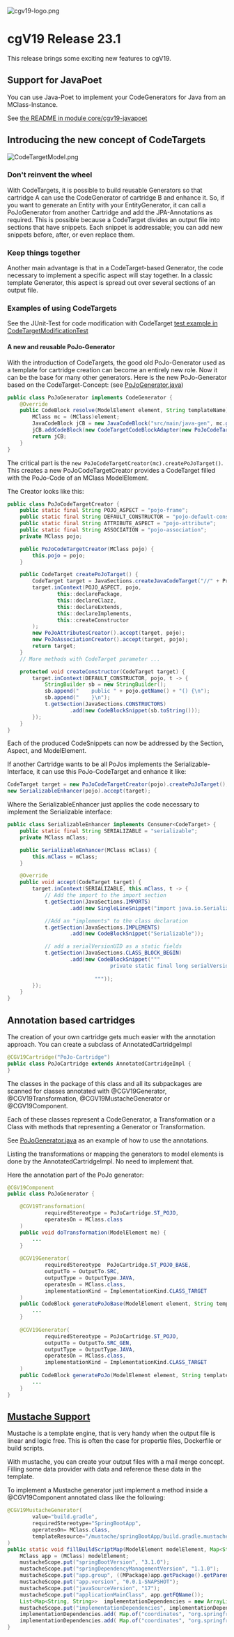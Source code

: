 ![cgv19-logo.png](images/cgv19-logo.png)

# cgV19 Release 23.1

This release brings some exciting new features to cgV19.

## Support for JavaPoet

You can use Java-Poet to implement your CodeGenerators for Java from an MClass-Instance.

See [the README in module core/cgv19-javapoet](../core/cgv19-javapoet/README.md)

## Introducing the new concept of CodeTargets

![CodeTargetModel.png](images/CodeTargetModel.png)

### Don't reinvent the wheel
With CodeTargets, it is possible to build reusable Generators so that cartridge A can
use the CodeGenerator of cartridge B and enhance it. So, if you want to generate an Entity
with your EntityGenerator, it can call a PoJoGenerator from another Cartridge and add the
JPA-Annotations as required. This is possible because a CodeTarget divides an output file into
sections that have snippets. Each snippet is addressable; you can add new snippets before, after, or even replace them.

### Keep things together
Another main advantage is that in a CodeTarget-based Generator, the code necessary to implement a specific aspect will stay together. In a classic template Generator, this aspect is  spread out over several
sections of an output file.

### Examples of using CodeTargets

See the JUnit-Test for code modification with CodeTarget
[test example in CodeTargetModificationTest](../core/cgv19-core/src/test/java/de/spraener/nxtgen/target/CodeTargetModificationTest.java)

#### A new and reusable PoJo-Generator
With the introduction of CodeTargets, the good old PoJo-Generator used
as a template for cartridge creation can become an entirely new role. Now it can be the base for many other generators. Here is the new PoJo-Generator based on
the CodeTarget-Concept: (see [PoJoGenerator.java](../core/cgv19-pojo/src/main/java/de/spraener/nxtgen/pojo/PoJoGenerator.java))

```Java
public class PoJoGenerator implements CodeGenerator {
    @Override
    public CodeBlock resolve(ModelElement element, String templateName) {
        MClass mc = (MClass)element;
        JavaCodeBlock jCB = new JavaCodeBlock("src/main/java-gen", mc.getPackage().getFQName(), mc.getName() );
        jCB.addCodeBlock(new CodeTargetCodeBlockAdapter(new PoJoCodeTargetCreator(mc).createPoJoTarget()));
        return jCB;
    }
}
```

The critical part is the `new PoJoCodeTargetCreator(mc).createPoJoTarget()`. This creates
a new PoJoCodeTargetCreator provides a CodeTarget filled with the PoJo-Code of an MClass ModelElement.

The Creator looks like this:
```java
public class PoJoCodeTargetCreator {
    public static final String POJO_ASPECT = "pojo-frame";
    public static final String DEFAULT_CONSTRUCTOR = "pojo-default-constructor";
    public static final String ATTRIBUTE_ASPECT = "pojo-attribute";
    public static final String ASSOCIATION = "pojo-association";
    private MClass pojo;

    public PoJoCodeTargetCreator(MClass pojo) {
        this.pojo = pojo;
    }

    public CodeTarget createPoJoTarget() {
        CodeTarget target = JavaSections.createJavaCodeTarget("//" + ProtectionStrategieDefaultImpl.GENERATED_LINE);
        target.inContext(POJO_ASPECT, pojo,
                this::declarePackage,
                this::declareClazz,
                this::declareExtends,
                this::declareImplements,
                this::createConstructor
        );
        new PoJoAttributesCreator().accept(target, pojo);
        new PoJoAssociationCreator().accept(target, pojo);
        return target;
    }
    // More methods with CodeTarget parameter ...

    protected void createConstructor(CodeTarget target) {
        target.inContext(DEFAULT_CONSTRUCTOR, pojo, t -> {
            StringBuilder sb = new StringBuilder();
            sb.append("    public " + pojo.getName() + "() {\n");
            sb.append("    }\n");
            t.getSection(JavaSections.CONSTRUCTORS)
                    .add(new CodeBlockSnippet(sb.toString()));
        });
    }
}
```

Each of the produced CodeSnippets can now be addressed by the Section, Aspect, and ModelElement.

If another Cartridge wants to be all PoJos implements the Serializable-Interface, it can use this PoJo-CodeTarget and enhance it like:

```java
CodeTarget target = new PoJoCodeTargetCreator(pojo).createPoJoTarget();
new SerializableEnhancer(pojo).accept(target);
```

Where the SerializableEnhancer just applies the code necessary to implement the
Serializable interface:

```java
public class SerializableEnhancer implements Consumer<CodeTarget> {
    public static final String SERIALIZABLE = "serializable";
    private MClass mClass;

    public SerializableEnhancer(MClass mClass) {
        this.mClass = mClass;
    }

    @Override
    public void accept(CodeTarget target) {
        target.inContext(SERIALIZABLE, this.mClass, t -> {
            // Add the import to the import section
            t.getSection(JavaSections.IMPORTS)
                    .add(new SingleLineSnippet("import java.io.Serializable;"));

            //Add an "implements" to the class declaration
            t.getSection(JavaSections.IMPLEMENTS)
                    .add(new CodeBlockSnippet("Serializable"));

            // add a serialVersionUID as a static fields
            t.getSection(JavaSections.CLASS_BLOCK_BEGIN)
                    .add(new CodeBlockSnippet("""
                                 private static final long serialVersionUID=1L;
                                 
                            """));
        });
    }
}
```

## Annotation based cartridges

The creation of your own cartridge gets much easier with the annotation
approach. You can create a subclass of AnnotatedCartridgeImpl

```java
@CGV19Cartridge("PoJo-Cartridge")
public class PoJoCartridge extends AnnotatedCartridgeImpl {
}
```

The classes in the package of this class and all its subpackages are scanned for classes
annotated with @CGV19Generator, @CGV19Transformation, @CGV19MustacheGenerator or @CGV19Component.

Each of these classes represent a CodeGenerator, a Transformation or a Class with methods
that representing a Generator or Transformation.

See [PoJoGenerator.java](../core/cgv19-pojo/src/main/java/de/spraener/nxtgen/pojo/PoJoGenerator.java)
as an example of how to use the annotations.

Listing the transformations or mapping the generators  to 
model elements is done by the AnnotatedCartridgeImpl. No
need to implement that.

Here the annotation part of the PoJo generator:

```java
@CGV19Component
public class PoJoGenerator {

    @CGV19Transformation(
            requiredStereotype = PoJoCartridge.ST_POJO,
            operatesOn = MClass.class
    )
    public void doTransformation(ModelElement me) {
        ...
    }
    
    @CGV19Generator(
            requiredStereotype  PoJoCartridge.ST_POJO_BASE,
            outputTo = OutputTo.SRC,
            outputType = OutputType.JAVA,
            operatesOn = MClass.class,
            implementationKind = ImplementationKind.CLASS_TARGET
    )
    public CodeBlock generatePoJoBase(ModelElement element, String templateName) {
        ...
    }
    
    @CGV19Generator(
            requiredStereotype = PoJoCartridge.ST_POJO,
            outputTo = OutputTo.SRC_GEN,
            outputType = OutputType.JAVA,
            operatesOn = MClass.class,
            implementationKind = ImplementationKind.CLASS_TARGET
    )
    public CodeBlock generatePoJo(ModelElement element, String templateName) {
        ...
    }
}
```
## [Mustache Support](https://github.com/spullara/mustache.java)
Mustache is a template engine, that is very handy when the output file is linear and
logic free. This is often the case for propertie files, Dockerfile or build scripts.

With mustache, you can create your output files with a
mail merge concept. Filling some data provider with data
and reference these data in the template.

To implement a Mustache generator just implement a 
method inside a @CGV19Component annotated class like 
the following:

```java
@CGV19MustacheGenerator(
        value="build.gradle",
        requiredStereotype="SpringBootApp",
        operatesOn= MClass.class,
        templateResource="/mustache/springBootApp/build.gradle.mustache"
)
public static void fillBuildScriptMap(ModelElement modelElement, Map<String, Object> mustacheScope) {
    MClass app = (MClass) modelElement;
    mustacheScope.put("springBootVersion", "3.1.0");
    mustacheScope.put("springDependencyManagementVersion", "1.1.0");
    mustacheScope.put("app.group", ((MPackage)app.getPackage().getParent()).getFQName());
    mustacheScope.put("app.version", "0.0.1-SNAPSHOT");
    mustacheScope.put("javaSourceVersion", "17");
    mustacheScope.put("applicationMainClass", app.getFQName());
    List<Map<String, String>>  implementationDependencies = new ArrayList<>();
    mustacheScope.put("implementationDependencies", implementationDependencies);
    implementationDependencies.add( Map.of("coordinates", "org.springframework.boot:spring-boot-starter-oauth2-resource-server"));
    implementationDependencies.add( Map.of("coordinates", "org.springframework.boot:spring-boot-starter-oauth2-client"));
}
```

